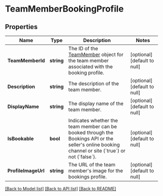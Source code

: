 # TeamMemberBookingProfile

## Properties
Name | Type | Description | Notes
------------ | ------------- | ------------- | -------------
**TeamMemberId** | **string** | The ID of the [TeamMember](entity:TeamMember) object for the team member associated with the booking profile. | [optional] [default to null]
**Description** | **string** | The description of the team member. | [optional] [default to null]
**DisplayName** | **string** | The display name of the team member. | [optional] [default to null]
**IsBookable** | **bool** | Indicates whether the team member can be booked through the Bookings API or the seller&#x27;s online booking channel or site (&#x60;true&#x60;) or not (&#x60;false&#x60;). | [optional] [default to null]
**ProfileImageUrl** | **string** | The URL of the team member&#x27;s image for the bookings profile. | [optional] [default to null]

[[Back to Model list]](../README.md#documentation-for-models) [[Back to API list]](../README.md#documentation-for-api-endpoints) [[Back to README]](../README.md)


